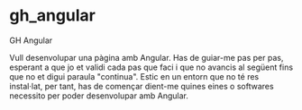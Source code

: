 # gh_angular
GH Angular

Vull desenvolupar una pàgina amb Angular. Has de guiar-me pas per pas, esperant a que jo et validi cada pas que faci i que no avancis al següent fins que no et digui paraula "continua". Estic en un entorn que no té res instal·lat, per tant, has de començar dient-me quines eines o softwares necessito per poder desenvolupar amb Angular.
